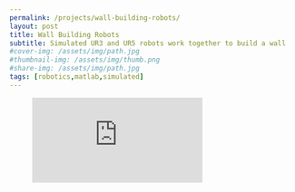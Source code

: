 ```yaml
---
permalink: /projects/wall-building-robots/
layout: post
title: Wall Building Robots
subtitle: Simulated UR3 and UR5 robots work together to build a wall
#cover-img: /assets/img/path.jpg
#thumbnail-img: /assets/img/thumb.png
#share-img: /assets/img/path.jpg
tags: [robotics,matlab,simulated]
---
```

<figure class="video_container">
  <iframe src="https://youtu.be/7qzXWBPZQF4" frameborder="0" allowfullscreen="true"> </iframe>
</figure>